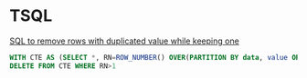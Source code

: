 # TSQL

[SQL to remove rows with duplicated value while keeping one](https://stackoverflow.com/questions/23495734/sql-to-remove-rows-with-duplicated-value-while-keeping-one)

```sql
WITH CTE AS (SELECT *, RN=ROW_NUMBER() OVER(PARTITION BY data, value ORDER BY id) FROM TableName)
DELETE FROM CTE WHERE RN>1
```
